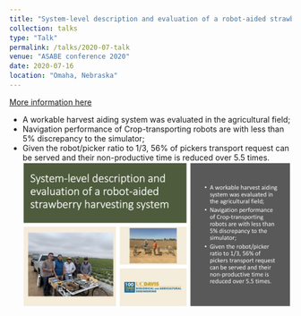```yaml
---
title: "System-level description and evaluation of a robot-aided strawberry harvesting system"
collection: talks
type: "Talk"
permalink: /talks/2020-07-talk
venue: "ASABE conference 2020"
date: 2020-07-16
location: "Omaha, Nebraska"
---
```

[More information here](http://rgdoi.net/10.13140/RG.2.2.11636.17281)

- A workable harvest aiding system was evaluated in the agricultural field;
- Navigation performance of Crop-transporting robots are with less than 5% discrepancy to the simulator;
- Given the robot/picker ratio to 1/3, 56% of pickers transport request can be served and their non-productive time is
reduced over 5.5 times.
<br/><img src='/images/ASABE_2020.png'>
